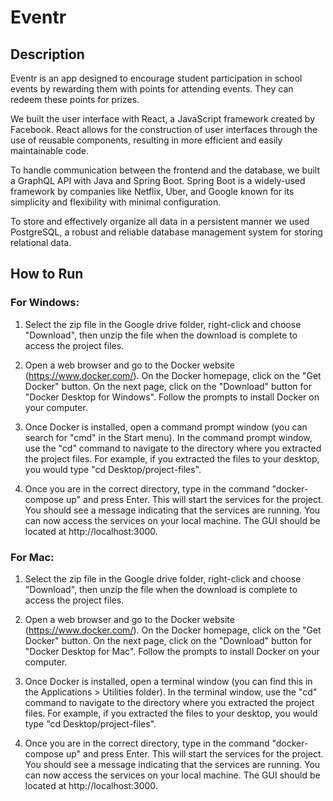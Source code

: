 # Eventr

## Description

Eventr is an app designed to encourage student participation in school events by rewarding them with points for attending events. They can redeem these points for prizes.

We built the user interface with React, a JavaScript framework created by Facebook. React allows for the construction of user interfaces through the use of reusable components, resulting in more efficient and easily maintainable code.

To handle communication between the frontend and the database, we built a GraphQL API with Java and Spring Boot. Spring Boot is a widely-used framework by companies like Netflix, Uber, and Google known for its simplicity and flexibility with minimal configuration.

To store and effectively organize all data in a persistent manner we used PostgreSQL, a robust and reliable database management system for storing relational data.

## How to Run

### For Windows:

1. Select the zip file in the Google drive folder, right-click and choose "Download", then unzip the file when the download is complete to access the project files.

2. Open a web browser and go to the Docker website (https://www.docker.com/). On the Docker homepage, click on the "Get Docker" button. On the next page, click on the "Download" button for "Docker Desktop for Windows". Follow the prompts to install Docker on your computer.

3. Once Docker is installed, open a command prompt window (you can search for "cmd" in the Start menu). In the command prompt window, use the "cd" command to navigate to the directory where you extracted the project files. For example, if you extracted the files to your desktop, you would type "cd Desktop/project-files".

4. Once you are in the correct directory, type in the command "docker-compose up" and press Enter. This will start the services for the project. You should see a message indicating that the services are running. You can now access the services on your local machine. The GUI should be located at http://localhost:3000.

### For Mac:

1. Select the zip file in the Google drive folder, right-click and choose "Download", then unzip the file when the download is complete to access the project files.

2. Open a web browser and go to the Docker website (https://www.docker.com/). On the Docker homepage, click on the "Get Docker" button. On the next page, click on the "Download" button for "Docker Desktop for Mac". Follow the prompts to install Docker on your computer.

3. Once Docker is installed, open a terminal window (you can find this in the Applications > Utilities folder). In the terminal window, use the "cd" command to navigate to the directory where you extracted the project files. For example, if you extracted the files to your desktop, you would type "cd Desktop/project-files".

4. Once you are in the correct directory, type in the command "docker-compose up" and press Enter. This will start the services for the project. You should see a message indicating that the services are running. You can now access the services on your local machine. The GUI should be located at http://localhost:3000.
